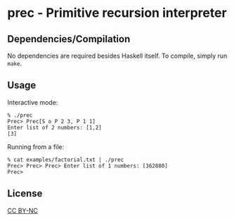 # prec - Primitive recursion interpreter 

## Dependencies/Compilation

No dependencies are required besides Haskell itself.
To compile, simply run `make`.

## Usage

Interactive mode:

```
% ./prec
Prec> Prec[S o P 2 3, P 1 1]
Enter list of 2 numbers: [1,2]
[3]
```

Running from a file:

```
% cat examples/factorial.txt | ./prec
Prec> Prec> Prec> Enter list of 1 numbers: [362880]
Prec>
```

## License

[CC BY-NC](https://creativecommons.org/licenses/by-nc/4.0/legalcode)
